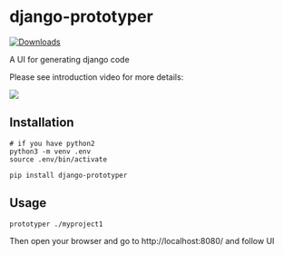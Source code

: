 # django-prototyper

[![Downloads](https://pepy.tech/badge/django-prototyper)](https://pepy.tech/project/django-prototyper)

A UI for generating django code

Please see introduction video for more details:

[<img src="http://f.code-on.be/d/18/06/0223EPzm.png">](https://www.youtube.com/watch?v=QqHm2LfcKx0)


## Installation

```
# if you have python2
python3 -m venv .env
source .env/bin/activate
```

```
pip install django-prototyper
```

## Usage

```
prototyper ./myproject1
```

Then open your browser and go to http://localhost:8080/ and follow UI
